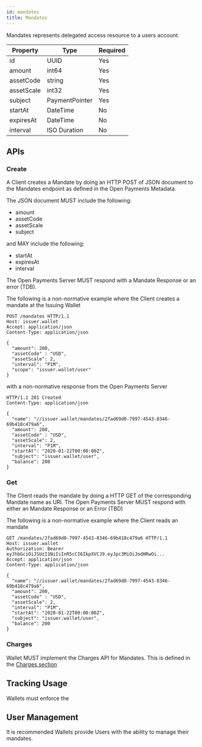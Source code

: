 ```yaml
---
id: mandates
title: Mandates
---
```


<!--
Note to self: check this out https://stripe.com/docs/api/mandates/object
* Nice properties to have: 
    * Acceptance
    * status
    * Multiuse? Not sure if this is needed but could be nice
-->

Mandates represents delegated access resource to a users account.

| Property    | Type           | Required |
|-------------|----------------|----------|
| id          | UUID           | Yes      |
| amount      | int64          | Yes      |
| assetCode   | string         | Yes      |
| assetScale  | int32          | Yes      |
| subject     | PaymentPointer | Yes      |
| startAt     | DateTime       | No       |
| expiresAt   | DateTime       | No       |
| interval    | ISO Duration   | No       |

## APIs

### Create

A Client creates a Mandate by doing an HTTP POST of JSON document to the Mandates endpoint as defined in the Open
Payments Metadata.

The JSON document MUST include the following:
* amount
* assetCode
* assetScale
* subject

and MAY include the following:
* startAt
* expiresAt
* interval

The Open Payments Server MUST respond with a Mandate Response or an error (TDB).

The following is a non-normative example where the Client creates a mandate at the Issuing Wallet

```http
POST /mandates HTTP/1.1
Host: issuer.wallet
Accept: application/json
Content-Type: application/json

{
  "amount": 200,
  "assetCode" : "USD",
  "assetScale": 2,
  "interval": "P1M",
  "scope": "issuer.wallet/user"
}
```

with a non-normative response from the Open Payments Server

```http
HTTP/1.1 201 Created
Content-Type: application/json

{
  "name": "//issuer.wallet/mandates/2fad69d0-7997-4543-8346-69b418c479a6",
  "amount": 200,
  "assetCode" : "USD",
  "assetScale": 2,
  "interval": "P1M",
  "startAt": "2020-01-22T00:00:00Z",
  "subject": "issuer.wallet/user",
  "balance": 200
}
```

### Get

The Client reads the mandate by doing a HTTP GET of the corresponding Mandate name as URI. The Open Payments Server
MUST respond with either an Mandate Response or an Error (TBD)

The following is a non-normative example where the Client reads an mandate

```http
GET /mandates/2fad69d0-7997-4543-8346-69b418c479a6 HTTP/1.1
Host: issuer.wallet
Authorization: Bearer eyJhbGciOiJSUzI1NiIsInR5cCI6IkpXVCJ9.eyJpc3MiOiJodHRwOi...
Accept: application/json
Content-Type: application/json

{
  "name": "//issuer.wallet/mandates/2fad69d0-7997-4543-8346-69b418c479a6",
  "amount": 200,
  "assetCode" : "USD",
  "assetScale": 2,
  "interval": "P1M",
  "startAt": "2020-01-22T00:00:00Z",
  "subject": "issuer.wallet/user",
  "balance": 200
}
```

### Charges

Wallet MUST implement the Charges API for Mandates. This is defined in the [Charges section](charges.md)

## Tracking Usage

Wallets must enforce the 

## User Management

It is recommended Wallets provide Users with the ability to manage their mandates.

